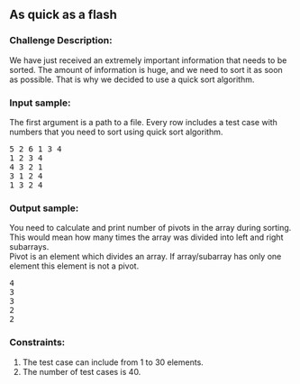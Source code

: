 <h2>As quick as a flash</h2>

<h3>Challenge Description:</h3>

<p>
    We have just received an extremely important information that needs to be sorted. The amount of information
    is huge, and we need to sort it as soon as possible. That is why we decided to use a quick sort algorithm.
</p>

<h3>Input sample:</h3>

<p>
    The first argument is a path to a file. Every row includes a test case with numbers that you need to sort
    using quick sort algorithm.
</p>

<pre class="description-input-output">5 2 6 1 3 4
1 2 3 4
4 3 2 1
3 1 2 4
1 3 2 4</pre>

<h3>Output sample:</h3>

<p>
    You need to calculate and print number of pivots in the array during sorting. This would mean how many times
    the array was divided into left and right subarrays. <br>
    Pivot is an element which divides an array. If array/subarray has only one element this element is not a pivot.
</p>

<pre class="description-input-output">4
3
3
2
2</pre>

<h3>Constraints:</h3>
<ol>
<li>The test case can include from 1 to 30 elements.</li>
<li>The number of test cases is 40.</li>
</ol>
